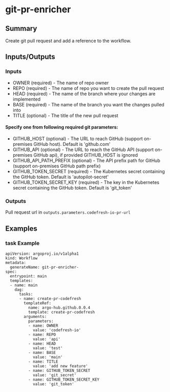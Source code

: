 # git-pr-enricher

## Summary
Create git pull request and add a reference to the workflow.

## Inputs/Outputs

### Inputs
* OWNER (required) - The name of repo owner
* REPO (required) - The name of repo you want to create the pull request
* HEAD (required) - The name of the branch where your changes are implemented
* BASE (required) - The name of the branch you want the changes pulled into
* TITLE (optional) - The title of the new pull request

#### Specify one from following required git parameters:
* GITHUB_HOST (optional) - The URL to reach GitHub (support on-premises GitHub host). Default is 'github.com'
* GITHUB_API (optional) - The URL to reach the GitHub API (support on-premises GitHub api), if provided GITHUB_HOST is ignored
* GITHUB_API_PATH_PREFIX (optional) - The API prefix path for GitHub (support on-premises GitHub path prefix)
* GITHUB_TOKEN_SECRET (required) - The Kubernetes secret containing the GitHub token. Default is 'autopilot-secret'
* GITHUB_TOKEN_SECRET_KEY (required) - The key in the Kubernetes secret containing the GitHub token. Default is 'git_token'


### Outputs
Pull request url in `outputs.parameters.codefresh-io-pr-url`

## Examples

### task Example
```
apiVersion: argoproj.io/v1alpha1
kind: Workflow
metadata:
  generateName: git-pr-enricher-
spec:
  entrypoint: main
  templates:
  - name: main
    dag:
      tasks:
      - name: create-pr-codefresh
        templateRef:
          name: argo-hub.github.0.0.4
          template: create-pr-codefresh
        arguments:
          parameters:
          - name: OWNER
            value: 'codefresh-io'
          - name: REPO
            value: 'api'
          - name: HEAD
            value: 'test'
          - name: BASE
            value: 'main'
          - name: TITLE
            value: 'add new feature'
          - name: GITHUB_TOKEN_SECRET
            value: 'git_secret'
          - name: GITHUB_TOKEN_SECRET_KEY
            value: 'git_token'
```
